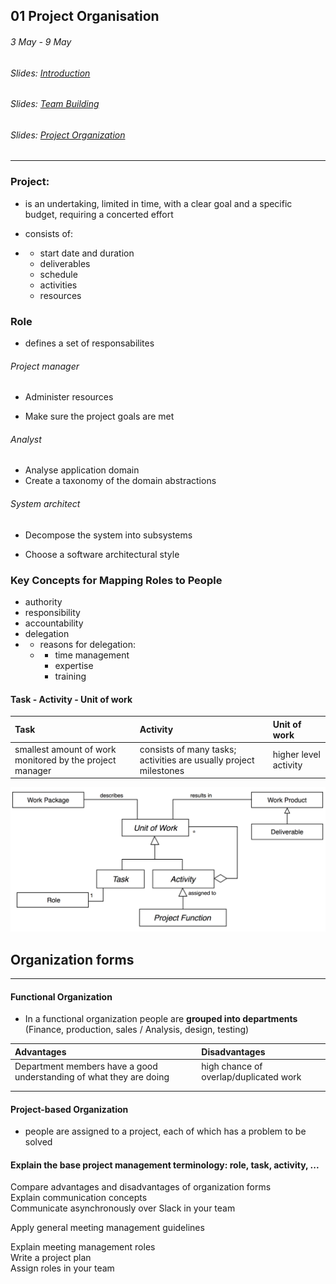 ## 01 Project Organisation

###### 3 May - 9 May

###### Slides: [Introduction](https://www.moodle.tum.de/mod/resource/view.php?id=566556)

###### Slides: [Team Building](https://www.moodle.tum.de/mod/resource/view.php?id=569489)

###### Slides: [Project Organization](https://www.moodle.tum.de/mod/resource/view.php?id=571882)

---

### Project:

* is an undertaking, limited in time, with a clear goal and a specific budget, requiring a concerted effort

* consists of:

* * start date and duration
  * deliverables
  * schedule
  * activities
  * resources

### Role

* defines a set of responsabilites

###### Project manager

* Administer resources

* Make sure the project goals are met

###### Analyst

* Analyse application domain
* Create a taxonomy of the domain abstractions

###### System architect

* Decompose the system into subsystems

* Choose a software architectural style

### Key Concepts for Mapping Roles to People

* authority
* responsibility
* accountability
* delegation
* * reasons for delegation:
  * * time management
    * expertise
    * training

#### Task - Activity - Unit of work

| Task | Activity | Unit of work |
| :--- | :--- | :--- |
| smallest amount of work monitored by the project manager | consists of many tasks; activities are usually project milestones | higher level activity |

![](/assets/task_activity_unitsOfWork_projectFunction.png)

## Organization forms

---

#### Functional Organization

* In a functional organization people are **grouped into departments** \(Finance, production, sales / Analysis, design, testing\)

| Advantages | Disadvantages |
| :--- | :--- |
| Department members have a good understanding of what they are doing | high chance of overlap/duplicated work |
|  |  |
|  |  |

#### Project-based Organization

* people are assigned to a project, each of which has a problem to be solved

#### 

#### Explain the base project management terminology: role, task, activity, ...

Compare advantages and disadvantages of organization forms  
 Explain communication concepts  
 Communicate asynchronously over Slack in your team

Apply general meeting management guidelines

Explain meeting management roles  
 Write a project plan  
 Assign roles in your team

